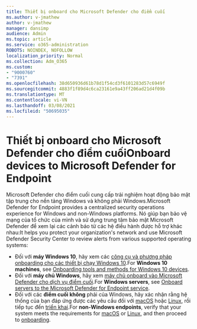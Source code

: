 ```yaml
---
title: Thiết bị onboard cho Microsoft Defender cho điểm cuối
ms.author: v-jmathew
author: v-jmathew
manager: dansimp
audience: Admin
ms.topic: article
ms.service: o365-administration
ROBOTS: NOINDEX, NOFOLLOW
localization_priority: Normal
ms.collection: Adm_O365
ms.custom:
- "9000760"
- "7391"
ms.openlocfilehash: 38d650936d61b78d1f54cd3f6101283d57c6949f
ms.sourcegitcommit: 4883f1f89d4c6ca23161e9a43ff206ad21d4f09b
ms.translationtype: MT
ms.contentlocale: vi-VN
ms.lasthandoff: 03/08/2021
ms.locfileid: "50695035"
---
```

# <a name="onboard-devices-to-microsoft-defender-for-endpoint"></a><span data-ttu-id="71da7-102">Thiết bị onboard cho Microsoft Defender cho điểm cuối</span><span class="sxs-lookup"><span data-stu-id="71da7-102">Onboard devices to Microsoft Defender for Endpoint</span></span>

<span data-ttu-id="71da7-103">Microsoft Defender cho điểm cuối cung cấp trải nghiệm hoạt động bảo mật tập trung cho nền tảng Windows và không phải Windows.</span><span class="sxs-lookup"><span data-stu-id="71da7-103">Microsoft Defender for Endpoint provides a centralized security operations experience for Windows and non-Windows platforms.</span></span> <span data-ttu-id="71da7-104">Nó giúp bạn bảo vệ mạng của tổ chức của mình và sử dụng trung tâm bảo mật Microsoft Defender để xem lại các cảnh báo từ các hệ điều hành được hỗ trợ khác nhau:</span><span class="sxs-lookup"><span data-stu-id="71da7-104">It helps you protect your organization's network and use Microsoft Defender Security Center to review alerts from various supported operating systems:</span></span>

- <span data-ttu-id="71da7-105">Đối với **máy Windows 10**, hãy xem các [công cụ và phương pháp onboarding cho các thiết bị chạy Windows 10](https://go.microsoft.com/fwlink/?linkid=2143460).</span><span class="sxs-lookup"><span data-stu-id="71da7-105">For **Windows 10 machines**, see [Onboarding tools and methods for Windows 10 devices](https://go.microsoft.com/fwlink/?linkid=2143460).</span></span>
- <span data-ttu-id="71da7-106">Đối với **máy chủ Windows**, hãy xem [máy chủ onboard vào Microsoft Defender cho dịch vụ điểm cuối](https://go.microsoft.com/fwlink/?linkid=2143627).</span><span class="sxs-lookup"><span data-stu-id="71da7-106">For **Windows servers**, see [Onboard servers to the Microsoft Defender for Endpoint service](https://go.microsoft.com/fwlink/?linkid=2143627).</span></span>
- <span data-ttu-id="71da7-107">Đối với các **điểm cuối không** phải của Windows, hãy xác nhận rằng hệ thống của bạn đáp ứng được các yêu cầu đối với [macOS](https://go.microsoft.com/fwlink/?linkid=2143461) hoặc [Linux](https://go.microsoft.com/fwlink/?linkid=2143462), rồi tiếp tục đến [triển khai](https://go.microsoft.com/fwlink/?linkid=2143628).</span><span class="sxs-lookup"><span data-stu-id="71da7-107">For **non-Windows endpoints**, verify that your system meets the requirements for [macOS](https://go.microsoft.com/fwlink/?linkid=2143461) or [Linux](https://go.microsoft.com/fwlink/?linkid=2143462), and then proceed to [onboarding](https://go.microsoft.com/fwlink/?linkid=2143628).</span></span>
